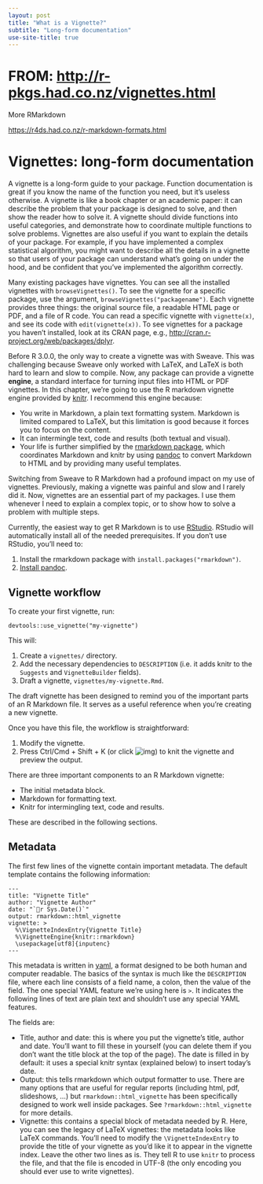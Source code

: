 ```yaml
---
layout: post
title: "What is a Vignette?"
subtitle: "Long-form documentation"
use-site-title: true
---
```


# FROM: http://r-pkgs.had.co.nz/vignettes.html

More RMarkdown

https://r4ds.had.co.nz/r-markdown-formats.html

# Vignettes: long-form documentation

A vignette is a long-form guide to your package. Function documentation is great if you know the name of the function you need, but it’s useless otherwise. A vignette is like a book chapter or an academic paper: it can describe the problem that your package is designed to solve, and then show the reader how to solve it. A vignette should divide functions into useful categories, and demonstrate how to coordinate multiple functions to solve problems. Vignettes are also useful if you want to explain the details of your package. For example, if you have implemented a complex statistical algorithm, you might want to describe all the details in a vignette so that users of your package can understand what’s going on under the hood, and be confident that you’ve implemented the algorithm correctly.

Many existing packages have vignettes. You can see all the installed vignettes with `browseVignettes()`. To see the vignette for a specific package, use the argument, `browseVignettes("packagename")`. Each vignette provides three things: the original source file, a readable HTML page or PDF, and a file of R code. You can read a specific vignette with `vignette(x)`, and see its code with `edit(vignette(x))`. To see vignettes for a package you haven’t installed, look at its CRAN page, e.g., http://cran.r-project.org/web/packages/dplyr.

Before R 3.0.0, the only way to create a vignette was with Sweave. This was challenging because Sweave only worked with LaTeX, and LaTeX is both hard to learn and slow to compile. Now, any package can provide a vignette **engine**, a standard interface for turning input files into HTML or PDF vignettes. In this chapter, we’re going to use the R markdown vignette engine provided by [knitr](http://yihui.name/knitr/). I recommend this engine because:

- You write in Markdown, a plain text formatting system. Markdown is limited compared to LaTeX, but this limitation is good because it forces you to focus on the content.
- It can intermingle text, code and results (both textual and visual).
- Your life is further simplified by the [rmarkdown package](http://rmarkdown.rstudio.com/), which coordinates Markdown and knitr by using [pandoc](http://johnmacfarlane.net/pandoc) to convert Markdown to HTML and by providing many useful templates.

Switching from Sweave to R Markdown had a profound impact on my use of vignettes. Previously, making a vignette was painful and slow and I rarely did it. Now, vignettes are an essential part of my packages. I use them whenever I need to explain a complex topic, or to show how to solve a problem with multiple steps.

Currently, the easiest way to get R Markdown is to use [RStudio](http://www.rstudio.com/products/rstudio/download/preview/). RStudio will automatically install all of the needed prerequisites. If you don’t use RStudio, you’ll need to:

1. Install the rmarkdown package with `install.packages("rmarkdown")`.
2. [Install pandoc](http://johnmacfarlane.net/pandoc/installing.html).

## Vignette workflow

To create your first vignette, run:

```
devtools::use_vignette("my-vignette")
```

This will:

1. Create a `vignettes/` directory.
2. Add the necessary dependencies to `DESCRIPTION` (i.e. it adds knitr to the `Suggests` and `VignetteBuilder` fields).
3. Draft a vignette, `vignettes/my-vignette.Rmd`.

The draft vignette has been designed to remind you of the important parts of an R Markdown file. It serves as a useful reference when you’re creating a new vignette.

Once you have this file, the workflow is straightforward:

1. Modify the vignette.
2. Press Ctrl/Cmd + Shift + K (or click ![img](http://r-pkgs.had.co.nz/screenshots/knit.png)) to knit the vignette and preview the output.

There are three important components to an R Markdown vignette:

- The initial metadata block.
- Markdown for formatting text.
- Knitr for intermingling text, code and results.

These are described in the following sections.

## Metadata

The first few lines of the vignette contain important metadata. The default template contains the following information:

```
---
title: "Vignette Title"
author: "Vignette Author"
date: "`r Sys.Date()`"
output: rmarkdown::html_vignette
vignette: >
  %\VignetteIndexEntry{Vignette Title}
  %\VignetteEngine{knitr::rmarkdown}
  \usepackage[utf8]{inputenc}
---
```

This metadata is written in [yaml](http://www.yaml.org/), a format designed to be both human and computer readable. The basics of the syntax is much like the `DESCRIPTION` file, where each line consists of a field name, a colon, then the value of the field. The one special YAML feature we’re using here is `>`. It indicates the following lines of text are plain text and shouldn’t use any special YAML features.

The fields are:

- Title, author and date: this is where you put the vignette’s title, author and date. You’ll want to fill these in yourself (you can delete them if you don’t want the title block at the top of the page). The date is filled in by default: it uses a special knitr syntax (explained below) to insert today’s date.
- Output: this tells rmarkdown which output formatter to use. There are many options that are useful for regular reports (including html, pdf, slideshows, …) but `rmarkdown::html_vignette` has been specifically designed to work well inside packages. See `?rmarkdown::html_vignette` for more details.
- Vignette: this contains a special block of metadata needed by R. Here, you can see the legacy of LaTeX vignettes: the metadata looks like LaTeX commands. You’ll need to modify the `\VignetteIndexEntry` to provide the title of your vignette as you’d like it to appear in the vignette index. Leave the other two lines as is. They tell R to use `knitr` to process the file, and that the file is encoded in UTF-8 (the only encoding you should ever use to write vignettes).

